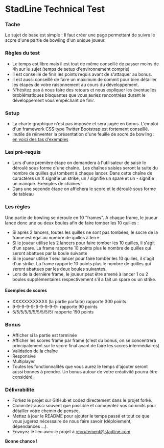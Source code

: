 # StadLine Technical Test

### Tache

Le sujet de base est simple : Il faut créer une page permettant de suivre le score d'une partie de bowling d'un unique joueur.

### Règles du test

* Le temps est libre mais il est tout de même conseillé de passer moins de 4h sur le sujet (temps de setup d'environnement compris)
* Il est conseillé de finir les points requis avant de s'attaquer au bonus. 
* Il est aussi conseillé de faire un maximum de commit pour bien détailler les étapes de votre raisonnement au cours du développement.
* N'hésitez pas à nous faire des retours et nous expliquer les éventuelles problématiques bloquantes que vous auriez rencontrées durant le développement vous empéchant de finir.

### Setup

* La charte graphique n'est pas imposée et sera jugée en bonus. L'emploi d'un framework CSS type Twitter Bootstrap est fortement conseillé. 
* Inutile de réinventer la présentation d'une feuille de socre de bowling : [en voici des tas d'exemples](https://www.google.fr/search?q=bowling+scoreboard&espv=2&biw=1680&bih=849&source=lnms&tbm=isch&sa=X&ved=0ahUKEwjG38Dx3YrSAhXHvRQKHR8VD1YQ_AUIBigB)

### Les pré-requis

* Lors d'une première étape on demandera à l'utilisateur de saisir le déroulé sous forme d'une chaîne.
  Les chaînes saisies seront la suite du nombre de quilles qui tombent à chaque lancer. Dans cette chaîne de caractères un X signifie un strike, un / signifie un spare et un - signifie un manqué. Exemples de chaînes :
* Dans une seconde étape on affichera le score et le déroulé sous forme de tableau

### Les règles

Une partie de bowling se déroule en 10 "frames". 
A chaque frame, le joueur lance donc une ou deux boules afin de faire tomber les 10 quilles :
  * Si après 2 lancers, toutes les quilles ne sont pas tombées, le socre de la frame est égal au nombre de quilles à terre
  * Si le joueur utilise les 2 lancers pour faire tomber les 10 quilles, il s'agit d'un spare. La frame rapporte 10 points plus le nombre de quilles qui seront abattues par la boule suivante
  * Si le joueur utilise 1 seul lancer pour faire tomber les 10 quilles, il s'agit d'un strike. La frame rapporte 10 points plus le nombre de quilles qui seront abattues par les deux boules suivantes.
  * Lors de la dernière frame, le joueur peut être amené à lancer 1 ou 2 boules supplémentaires respectivement s'il a fait un spare ou un strike.
  
#### Exemples de scores

 * XXXXXXXXXXXX (la partie parfaite) rapporte 300 points
 * 9-9-9-9-9-9-9-9-9-9- rapporte 90 points
 * 5/5/5/5/5/5/5/5/5/5/ rapporte 150 points

### Bonus

* Afficher si la partie est terminée
* Afficher les scores frame par frame (c'est du bonus, on se concentrera principalement sur le score final avant de faire les scores intermédiaires)
* Validation de la chaîne
* Responsive
* Multiplayer
* Toutes les fonctionnalités que vous aurez le temps d'ajouter seront aussi bonnes à prendre. Un bonus autour de votre créativité pourra être considéré.

### Délivrabilité

* Forkez le projet sur GitHub et codez directement dans le projet forké. 
* Commitez aussi souvent que possible et commentez vos commits pour détailler votre chemin de pensée. 
* Mettez à jour le README pour ajouter le temps passé et tout ce que vous jugerez nécessaire de nous faire savoir (déploiement, dépendances ...). 
* Envoyez le lien avec le projet à recrutement@stadline.com. 

**Bonne chance !**
